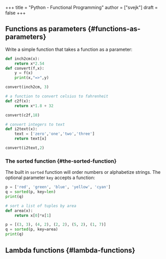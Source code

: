 +++
title = "Python - Functional Programming"
author = ["svejk"]
draft = false
+++

## Functions as parameters {#functions-as-parameters}

Write a simple function that takes a function as a parameter:

```python { linenos=true, linenostart=1 }
def inch2cm(x):
    return x*2.54
def convert(f,x):
    y = f(x)
    print(x,"=>",y)

convert(inch2cm, 3)

# a function to convert celsius to fahrenheit
def c2f(x):
    return x*1.8 + 32

convert(c2f,18)

# convert integers to text
def i2text(x):
    text = ['zero','one','two','three']
    return text[x]

convert(i2text,2)
```


### The sorted function {#the-sorted-function}

The built in `sorted` function will order numbers or alphabetize strings. The optional parameter `key` accepts a function:

```python { linenos=true, linenostart=1 }
p = ['red', 'green', 'blue', 'yellow', 'cyan']
q = sorted(p, key=len)
print(q)

# sort a list of tuples by area
def area(x):
    return x[0]*x[1]

p = [(3, 3), (4, 2), (2, 2), (5, 2), (1, 7)]
q = sorted(p, key=area)
print(q)

```


## Lambda functions {#lambda-functions}
